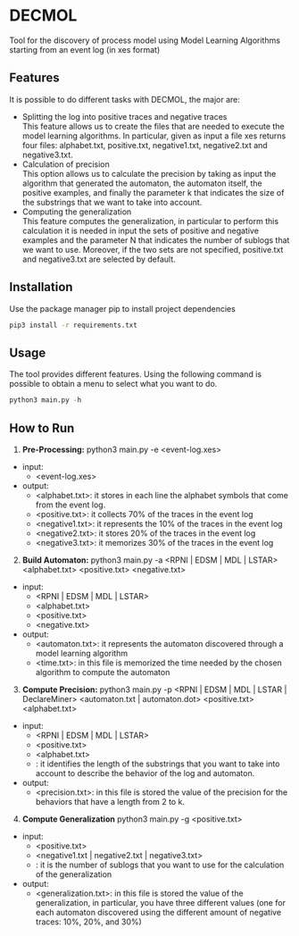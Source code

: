 # DECMOL
Tool for the discovery of process model using Model Learning Algorithms starting from an event log (in xes format)
## Features
It is possible to do different tasks with DECMOL, the major are: 
- Splitting the log into positive traces and negative traces <br />
This feature allows us to create the files that are needed to execute the model learning algorithms. In particular, given as input a file xes returns four files: alphabet.txt, positive.txt, negative1.txt, negative2.txt and negative3.txt. 
- Calculation of precision <br />
This option allows us to calculate the precision by taking as input the algorithm that generated the automaton, the automaton itself, the positive examples, and finally the parameter k that indicates the size of the substrings that we want to take into account.  
- Computing the generalization <br />
This feature computes the generalization, in particular to perform this calculation it is needed in input the sets of positive and negative examples and the parameter N that indicates the number of sublogs that we want to use. Moreover, if the two sets are not specified, positive.txt and negative3.txt are selected by default. 

## Installation
Use the package manager pip to install project dependencies 
```bash
pip3 install -r requirements.txt
```
## Usage
The tool provides different features. Using the following command is possible to obtain a menu to select what you want to do.
```python
python3 main.py -h
```
## How to Run 
1. **Pre-Processing:** python3 main.py -e <event-log.xes>
* input:
	* <event-log.xes>
* output:
	* <alphabet.txt>: it stores in each line the alphabet symbols that come from the event log. 
	* <positive.txt>: it collects 70% of the traces in the event log 
	* <negative1.txt>: it represents the 10% of the traces in the event log 
	* <negative2.txt>: it stores 20% of the traces in the event log
	* <negative3.txt>: it memorizes 30% of the traces in the event log
2. **Build Automaton:** python3 main.py -a <RPNI | EDSM | MDL | LSTAR> <alphabet.txt> <positive.txt> <negative.txt>
* input: 
	* <RPNI | EDSM | MDL | LSTAR>
	* <alphabet.txt> 
	* <positive.txt>
	* <negative.txt>
* output: 
	* <automaton.txt>: it represents the automaton discovered through a model learning algorithm 
	* <time.txt>: in this file is memorized the time needed by the chosen algorithm to compute the automaton
3. **Compute Precision:** python3 main.py -p <RPNI | EDSM | MDL | LSTAR | DeclareMiner> <automaton.txt | automaton.dot> <positive.txt> <alphabet.txt> <k> 
* input:
	* <RPNI | EDSM | MDL | LSTAR> 
	* <positive.txt>
	* <alphabet.txt>
	* <k>: it identifies the length of the substrings that you want to take into account to describe the behavior of the log and automaton.
* output:
	* <precision.txt>: in this file is stored the value of the precision for the behaviors that have a length from 2 to k.
4. **Compute Generalization** python3 main.py -g <positive.txt> <negative> <n>
* input:
	* <positive.txt>
	* <negative1.txt | negative2.txt | negative3.txt>
	* <n>: it is the number of sublogs that you want to use for the calculation of the generalization
* output:
	* <generalization.txt>: in this file is stored the value of the generalization, in particular, you have three different values (one for each automaton discovered using the different amount of negative traces: 10%, 20%, and 30%)